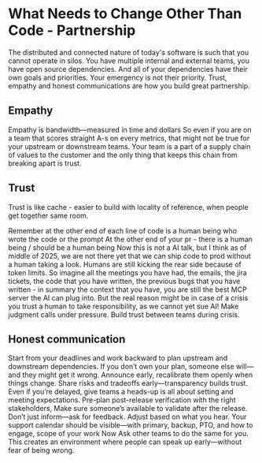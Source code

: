 # What Needs to Change Other Than Code - Partnership

The distributed and connected nature of today's software is such that you cannot operate in silos.
You have multiple internal and external teams, you have open source dependencies. 
And all of your dependencies have their own goals and priorities.
Your emergency is not their priority.
Trust, empathy and honest communications are how you build great partnership.

## Empathy
Empathy is bandwidth—measured in time and dollars
So even if you are on a team that scores straight A-s on every metrics, that might not be true for your upstream or downstream teams. Your team is a part of a supply chain of values to the customer and the only thing that keeps this chain from breaking apart is trust.

## Trust
Trust is like cache - easier to build with locality of reference, when people get together same room. 

Remember at the other end of each line of code is a human being who wrote the code or the prompt
At the other end of your pr - there is a human being / should be a human being
Now this is not a AI talk, but I think as of middle of 2025, we are not there yet that we can ship code to prod without a human taking a look.
Humans are still kicking the rear side because of token limits.
So imagine all the meetings you have had, the emails, the jira tickets, the code that you have written, the previous bugs that you have written - in summary the context that you have, you are still the best MCP server the AI can plug into.
But the real reason might be in case of a crisis you trust a human to take responsibility, as we cannot yet sue AI!
Make judgment calls under pressure. Build trust between teams during crisis.


## Honest communication

Start from your deadlines and work backward to plan upstream and downstream dependencies.
If you don’t own your plan, someone else will—and they might get it wrong.
Announce early, recalibrate them openly when things change.
Share risks and tradeoffs early—transparency builds trust.
Even if you’re delayed, give teams a heads-up is all about setting and meeting expectations.
Pre-plan post-release verification with the right stakeholders, Make sure someone’s available to validate after the release.
Don’t just inform—ask for feedback. Adjust based on what you hear.
Your support calendar should be visible—with primary, backup, PTO, and how to engage, scope of your work
Now Ask other teams to do the same for you.
This creates an environment where people can speak up early—without fear of being wrong.




 



